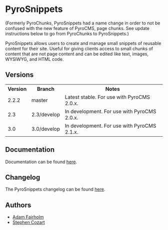 # PyroSnippets

(Formerly PyroChunks, PyroSnippets had a name change in order to not be confused with the new feature of PyroCMS, page chunks. See update instructions below to go from PyroChunks to PyroSnippets.)

PyroSnippets allows users to create and manage small snippets of reusable content for their site. Useful for giving clients access to small chunks of content that are not page content and can be edited like text, images, WYSIWYG, and HTML code.

## Versions

<table>
	<tr>
		<th>Version</th>
		<th>Branch</th>
		<th>Notes</th>
	</tr>
	<tr>
		<td>2.2.2</td>
		<td>master</td>
		<td>Latest stable. For use with PyroCMS 2.0.x.</td>
	</tr>
	<tr>
		<td>2.3</td>
		<td>2.3/develop</td>
		<td>In development. For use with PyroCMS 2.0.x.</td>
	</tr>
	<tr>
		<td>3.0</td>
		<td>3.0/develop</td>
		<td>In development. For use with PyroCMS 2.1.x.</td>
	</tr>

</table>

## Documentation

Documentation can be found [here](http://parse19.com/pyrosnippets/doc).

## Changelog

The PyroSnippets changelog can be found [here](http://parse19.com/pyrosnippets/docs/changelog).

## Authors

* [Adam Fairholm](http://twitter.com/adamfairholm)
* [Stephen Cozart](http://twitter.com/stephencozart)